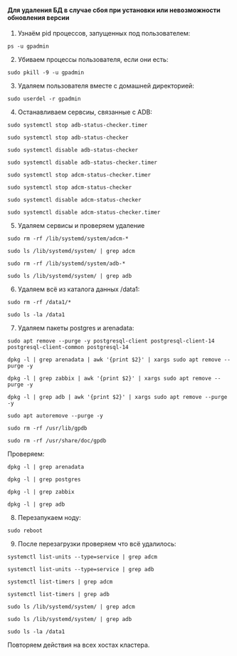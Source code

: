 #### Для удаления БД в случае сбоя при установки или невозможности обновления версии

1. Узнаём pid процессов, запущенных под пользователем:

```
ps -u gpadmin
```

2. Убиваем процессы пользователя, если они есть:

```
sudo pkill -9 -u gpadmin
```

3. Удаляем пользователя вместе с домашней директорией:

```
sudo userdel -r gpadmin
```

4. Останавливаем сервсиы, связанные с ADB:

```
sudo systemctl stop adb-status-checker.timer
```
```
sudo systemctl stop adb-status-checker
```
```
sudo systemctl disable adb-status-checker
```
```
sudo systemctl disable adb-status-checker.timer
```
```
sudo systemctl stop adcm-status-checker.timer
```
```
sudo systemctl stop adcm-status-checker
```
```
sudo systemctl disable adcm-status-checker
```
```
sudo systemctl disable adcm-status-checker.timer
```

5. Удаляем сервисы и проверяем удаление

```
sudo rm -rf /lib/systemd/system/adcm-*
```
```
sudo ls /lib/systemd/system/ | grep adcm
```
```
sudo rm -rf /lib/systemd/system/adb-*
```
```
sudo ls /lib/systemd/system/ | grep adb
```

6. Удаляем всё из каталога данных /data1:

```
sudo rm -rf /data1/*
```
```
sudo ls -la /data1
```

7. Удаляем пакеты postgres и arenadata:

```
sudo apt remove --purge -y postgresql-client postgresql-client-14 postgresql-client-common postgresql-14
```

```
dpkg -l | grep arenadata | awk '{print $2}' | xargs sudo apt remove --purge -y
```

```
dpkg -l | grep zabbix | awk '{print $2}' | xargs sudo apt remove --purge -y
```

```
dpkg -l | grep adb | awk '{print $2}' | xargs sudo apt remove --purge -y
```

```
sudo apt autoremove --purge -y
```

```
sudo rm -rf /usr/lib/gpdb
```

```
sudo rm -rf /usr/share/doc/gpdb
```

Проверяем:

```
dpkg -l | grep arenadata
```

```
dpkg -l | grep postgres
```

```
dpkg -l | grep zabbix
```

```
dpkg -l | grep adb
```

8. Перезапукаем ноду:

```
sudo reboot
```

9. После перезагрузки проверяем что всё удалилось:

```
systemctl list-units --type=service | grep adcm
```
```
systemctl list-units --type=service | grep adb
```
```
systemctl list-timers | grep adcm
```
```
systemctl list-timers | grep adb
```
```
sudo ls /lib/systemd/system/ | grep adcm
```
```
sudo ls /lib/systemd/system/ | grep adb
```
```
sudo ls -la /data1
```

Повторяем действия на всех хостах кластера.
